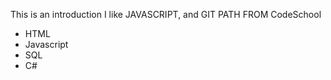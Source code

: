 This is an introduction
I like JAVASCRIPT, and GIT PATH FROM CodeSchool
* HTML
* Javascript
* SQL
* C#
